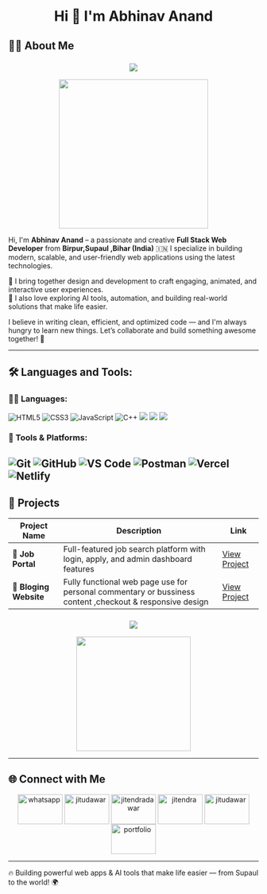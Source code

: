 <h1 align="center">Hi 👋  I'm Abhinav Anand</h1>


## 👨‍💻 About Me
<h3 align="center">
  <img src="https://readme-typing-svg.herokuapp.com?font=Fira+Code&pause=1000&color=99119F&center=true&vCenter=true&width=700&height=40&lines=Hello!+💕+I'm+Abhinav+Anand......🏃🏼‍♂️‍➡️.....+🧑‍💼!;I'm+Full-stack+Developer.......🧑‍💻!;I'm+Software+Developer.........🧑‍💻!;I'm+App+Developer........🧑🏼‍💻!;I'm+Designer.........📝🧑‍💻!;I+Love💘+Coding+.......🧑🏻‍💻!">
</h3>


 <p align="center">
     <img src="https://technostupid.com/frontend/images/95116-coder.gif" width="300" />
 </p>


Hi, I'm **Abhinav Anand** – a passionate and creative **Full Stack Web Developer** from **Birpur,Supaul ,Bihar (India)** 🇮🇳 
I specialize in building modern, scalable, and user-friendly web applications using the latest technologies.

💼 I bring together design and development to craft engaging, animated, and interactive user experiences.  
🧠 I also love exploring AI tools, automation, and building real-world solutions that make life easier.

I believe in writing clean, efficient, and optimized code — and I'm always hungry to learn new things.  Let’s collaborate and build something awesome together! 🚀

---


## 🛠️ Languages and Tools:

### 👨‍💻 Languages:
![HTML5](https://img.shields.io/badge/HTML5-orange?style=for-the-badge&logo=html5&logoColor=white)
![CSS3](https://img.shields.io/badge/CSS3-blue?style=for-the-badge&logo=css3&logoColor=white)
![JavaScript](https://img.shields.io/badge/JavaScript-yellow?style=for-the-badge&logo=javascript&logoColor=black)
![C++](https://img.shields.io/badge/C++-00599C?style=for-the-badge&logo=c%2B%2B&logoColor=white)
  <img src="https://img.shields.io/badge/PHP-777BB4?style=for-the-badge&logo=php&logoColor=white" />
  <img src="https://img.shields.io/badge/Java-007396?style=for-the-badge&logo=java&logoColor=white" />
  <img src="https://img.shields.io/badge/Python-3776AB?style=for-the-badge&logo=python&logoColor=white" />

### 🧰 Tools & Platforms:
![Git](https://img.shields.io/badge/Git-F05032?style=for-the-badge&logo=git&logoColor=white)
![GitHub](https://img.shields.io/badge/GitHub-181717?style=for-the-badge&logo=github&logoColor=white)
![VS Code](https://img.shields.io/badge/VSCode-007ACC?style=for-the-badge&logo=visual-studio-code&logoColor=white)
![Postman](https://img.shields.io/badge/Postman-orange?style=for-the-badge&logo=postman&logoColor=white)
![Vercel](https://img.shields.io/badge/Vercel-000000?style=for-the-badge&logo=vercel&logoColor=white)
![Netlify](https://img.shields.io/badge/Netlify-00C7B7?style=for-the-badge&logo=netlify&logoColor=white)
---
## 🚀 Projects

| Project Name | Description | Link |
|--------------|-------------|------|
| 💼 **Job Portal** | Full-featured job search platform with login, apply, and admin dashboard features | [View Project](https://dawarjob.netlify.app/) |
| 🛒 **Bloging Website** | Fully functional web page use for personal commentary or bussiness content ,checkout & responsive design | [View Project](https://festivalgyaan.in/) |


<h3 align="center">
  <img src="https://readme-typing-svg.herokuapp.com?font=Fira+Code&pause=1000&color=G1412D&center=true&vCenter=true&width=700&height=40&lines=Hello!👋🏼+Do+you+want+to+see+my+projects+......+?;How+did+you+like+my+GitHub+profile+......+?">
</h3>


 <p align="center">
     <img src="https://static.vecteezy.com/system/resources/previews/003/574/068/non_2x/businessman-character-wearing-business-outfit-and-setting-on-desk-with-laptop-and-lamp-waving-vector.jpg" width="230" />
 </p>


---
## 🌐 Connect with Me

<p align="center">
  
  <a href="https://wa.me/916206777656" target="blank">
  <img align="center" src="https://raw.githubusercontent.com/rahuldkjain/github-profile-readme-generator/master/src/images/icons/Social/whatsapp.svg" alt="whatsapp" height="60" width="90" /></a>
  <a href="https://www.linkedin.com/in/abhinav-anand-339b32360?utm_source=share&utm_campaign=share_via&utm_content=profile&utm_medium=android_app" target="blank"><img align="center" src="https://raw.githubusercontent.com/rahuldkjain/github-profile-readme-generator/master/src/images/icons/Social/linked-in-alt.svg" alt="jitudawar" height="60" width="90" /></a>
 <a href="https://www.facebook.com/share/1Br14hoJug/" target="blank"><img align="center" src="https://raw.githubusercontent.com/rahuldkjain/github-profile-readme-generator/master/src/images/icons/Social/facebook.svg" alt="jitendradawar" height="60" width="90" /></a>
 <a href="https://www.instagram.com/festivalgyaan_2025?igsh=MWxjMXN2anpoenhuZA==" target="blank"><img align="center" src="https://raw.githubusercontent.com/rahuldkjain/github-profile-readme-generator/master/src/images/icons/Social/instagram.svg" alt="jitendra" height="60" width="90" /></a>
 <a href="https://github.com/abhinavanand1999" target="blank">
  <img align="center" src="https://raw.githubusercontent.com/rahuldkjain/github-profile-readme-generator/master/src/images/icons/Social/github.svg" alt="jitudawar" height="60" width="90" /></a>
<a href="https://anandabhinav.netlify.app/" target="blank">
  <img align="center" src="https://img.icons8.com/ios-filled/50/000000/domain.png" alt="portfolio" height="60" width="90" />
</a>
</p>


---
🔥 Building powerful web apps & AI tools that make life easier — from Supaul to the world! 🌍

